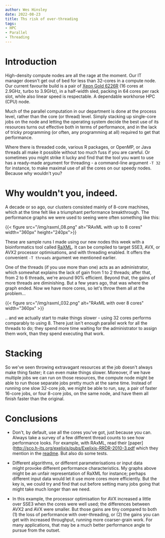 ```yaml
---
author: Wes Hinsley
date: 2022-08-23
title: Ths risk of over-threading
tags:
- HPC
- Parallel
- Threading
---
```


# Introduction

High-density compute nodes are all the rage at the moment. Our IT manager 
doesn't get out of bed for less than 32-cores in a compute node. Our current
favourite build is a pair of 
[Xeon Gold 6226R](https://ark.intel.com/content/www/us/en/ark/products/199347/intel-xeon-gold-6226r-processor-22m-cache-2-90-ghz.html)
(16 cores at 2.9GHz, turbo to 3.9GHz), in a half-width sled, packing in
64 cores per rack slot, while also linear speed is respectable. A dependable
workhorse HPC (CPU) node.

Much of the parallel computation in our department is done at the process
level, rather than the core (or thread) level. Simply stacking up single-core
jobs on the node and letting the operating system decide the best use of its
resources turns out effective both in terms of performance, and in the lack of
tricky programming (or often, any programming at all) required to get that
performance.

Where there is threaded code, various R packages, or OpenMP, or Java threads
all make it possible without too much fuss if you are careful. Or sometimes
you might strike it lucky and find that the tool you want to use has a
ready-made argument for threading - a command-line argument `-T 32` for
instance, to make maximal use of all the cores on our speedy nodes. 
Because why wouldn't you?

# Why wouldn't you, indeed.

A decade or so ago, our clusters consisted mainly of 8-core machines, which
at the time felt like a triumphant performance breakthrough. The performance
graphs we were used to seeing were often something like this:

{{< figure src="/img/raxml_08.png" alt="RAxML with up to 8 cores" width="360px" height="240px">}}

These are sample runs I made using our new nodes this week with a
bioinformatics tool called [RaXML](https://github.com/stamatak/standard-RAxML).
It can be compiled to target SSE3, AVX, or AVX2 processor optimisations,
and with threading enabled. It offers the convenient `-T threads` argument we
mentioned earlier. 

One of the threads (if you use more than one) acts as an
administrator, which somewhat explains the lack of gain from 1 to 2 threads;
after that, from 2 to 6 threads, we're around 90% efficient. Beyond that, the
gains of more threads are diminishing. But a few years ago, that was where
the graph ended. Now we have more cores, so let's throw them all at the
problem...

{{< figure src="/img/raxml_032.png" alt="RAxML with over 8 cores" width="360px" >}}

.. and we actually start to make things slower - using 32 cores performs
comparably to using 8. There just isn't enough parallel work for all the
threads to do; they spend more time waiting for the administrator to
assign them work, than they spend executing that work.

# Stacking

So we've seen throwing extravagant resources at the job doesn't always make
thing faster; it can even make things slower. Moreover, if we have multiple
jobs we can run on those resources, the compute node might be able to run
those separate jobs pretty much at the same time. Instead of running one 
slow 32-core job, we might be able to run, say, a pair of faster 16-core
jobs, or four 8-core jobs, on the same node, and have them all finish
faster than the original.

# Conclusions

* Don't, by default, use all the cores you've got, just because you can. 
Always take a survey of a few different thread counts to see how performance 
looks. For example, with RAxML, read their 
[paper](http://sco.h-its.org/exelixis/pubs/Exelixis-RRDR-2010-3.pdf which
they mention in the [readme](https://github.com/stamatak/standard-RAxML). But
also do some tests.

* Different algorithms, or different parameterisations or input data  
might provoke different performance characteristics. My graphs above might
be an unfair representation of RaXML for instance; perhaps different 
input data would let it use more cores more efficiently. But the key is,
we could try and find that out before setting many jobs going that might
take much longer than we need.

* In this example, the processor optimisation for AVX increased a little
over SSE3 when the cores were well used; the differences between AVX2 and 
AVX were smaller. But those gains are tiny compared to both (1) the loss 
of performance with over-threading, or (2) the gains you can get with
increased throughput, running more coarser-grain work. For many applications,
that may be a much better performance angle to pursue from the outset.
